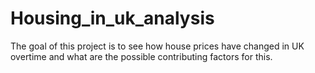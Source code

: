 # Housing_in_uk_analysis

The goal of this project is to see how house prices have changed in UK overtime and what are the possible contributing factors for this. 
